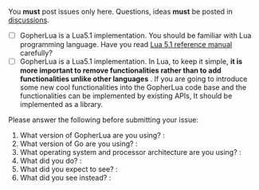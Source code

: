 You **must** post issues only here. Questions, ideas **must** be posted in [discussions](https://github.com/kleeedolinux/lua-solvm/discussions). 

- [ ] GopherLua is a Lua5.1 implementation. You should be familiar with Lua programming language. Have you read [Lua 5.1 reference manual](http://www.lua.org/manual/5.1/) carefully?
- [ ] GopherLua is a Lua5.1 implementation.  In Lua, to keep it simple, **it is more important to remove functionalities rather than to add functionalities unlike other languages** . If you are going to introduce some new cool functionalities into the GopherLua code base and the functionalities can be implemented by existing APIs, It should be implemented as a library. 

Please answer the following before submitting your issue:

1. What version of GopherLua are you using? : 
2. What version of Go are you using? : 
3. What operating system and processor architecture are you using? :
4. What did you do? :
5. What did you expect to see? :
6. What did you see instead? :

